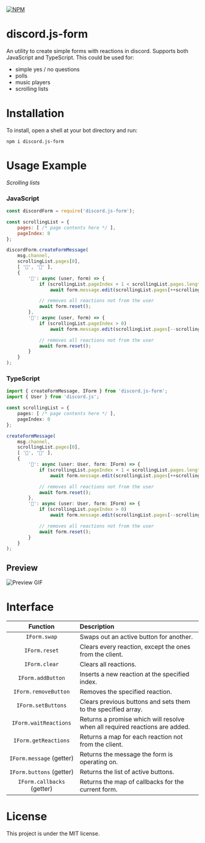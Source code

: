 [![NPM](https://nodei.co/npm/discord.js-form.png)](https://nodei.co/npm/discord.js-form/)

# discord.js-form
An utility to create simple forms with reactions in discord. Supports both JavaScript and TypeScript. This could be used for:
 - simple yes / no questions
 - polls
 - music players
 - scrolling lists

# Installation
To install, open a shell at your bot directory and run:
```
npm i discord.js-form
```

# Usage Example
*Scrolling lists*

### JavaScript

```javascript
const discordForm = require('discord.js-form');

const scrollingList = {
    pages: [ /* page contents here */ ],
    pageIndex: 0
};

discordForm.createFormMessage(
    msg.channel,
    scrollingList.pages[0],
    [ '🔼', '🔽' ],
    {
        '🔽': async (user, form) => {
            if (scrollingList.pageIndex + 1 < scrollingList.pages.length)
                await form.message.edit(scrollingList.pages[++scrollingList.pageIndex]);

            // removes all reactions not from the user
            await form.reset();
        },
        '🔼': async (user, form) => {
            if (scrollingList.pageIndex > 0)
                await form.message.edit(scrollingList.pages[--scrollingList.pageIndex]);

            // removes all reactions not from the user
            await form.reset();
        }
    }
);
```

### TypeScript
```typescript
import { createFormMessage, IForm } from 'discord.js-form';
import { User } from 'discord.js';

const scrollingList = {
    pages: [ /* page contents here */ ],
    pageIndex: 0
};

createFormMessage(
    msg.channel,
    scrollingList.pages[0],
    [ '🔼', '🔽' ],
    {
        '🔽': async (user: User, form: IForm) => {
            if (scrollingList.pageIndex + 1 < scrollingList.pages.length)
                await form.message.edit(scrollingList.pages[++scrollingList.pageIndex]);

            // removes all reactions not from the user
            await form.reset();
        },
        '🔼': async (user: User, form: IForm) => {
            if (scrollingList.pageIndex > 0)
                await form.message.edit(scrollingList.pages[--scrollingList.pageIndex]);

            // removes all reactions not from the user
            await form.reset();
        }
    }
);
```

## Preview
![Preview GIF](doc/preview.gif)

# Interface
| Function | Description |
|:--------:|:------------|
| `IForm.swap` | Swaps out an active button for another. |
| `IForm.reset` | Clears every reaction, except the ones from the client. |
| `IForm.clear` | Clears all reactions. |
| `IForm.addButton` | Inserts a new reaction at the specified index. |
| `IForm.removeButton` | Removes the specified reaction. |
| `IForm.setButtons` | Clears previous buttons and sets them to the specified array. |
| `IForm.waitReactions` | Returns a promise which will resolve when all required reactions are added. |
| `IForm.getReactions` | Returns a map for each reaction not from the client. |
| `IForm.message` (getter) | Returns the message the form is operating on. |
| `IForm.buttons` (getter) | Returns the list of active buttons. |
| `IForm.callbacks` (getter) | Returns the map of callbacks for the current form. |

# License
This project is under the MIT license.